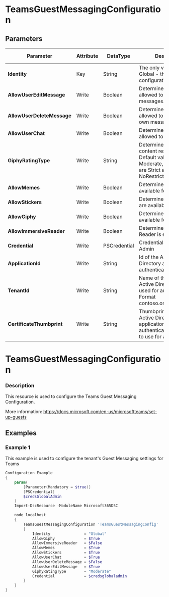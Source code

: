 ﻿# TeamsGuestMessagingConfiguration

## Parameters

| Parameter | Attribute | DataType | Description | Allowed Values |
| --- | --- | --- | --- | --- |
| **Identity** | Key | String | The only valid input is Global - the tenant wide configuration |Global|
| **AllowUserEditMessage** | Write | Boolean | Determines if a user is allowed to edit their own messages. ||
| **AllowUserDeleteMessage** | Write | Boolean | Determines if a user is allowed to delete their own messages. ||
| **AllowUserChat** | Write | Boolean | Determines if a user is allowed to chat. ||
| **GiphyRatingType** | Write | String | Determines Giphy content restrictions. Default value is Moderate, other options are Strict and NoRestriction. |Moderate, Strict, NoRestriction|
| **AllowMemes** | Write | Boolean | Determines if memes are available for use. ||
| **AllowStickers** | Write | Boolean | Determines if stickers are available for use. ||
| **AllowGiphy** | Write | Boolean | Determines if Giphy are available for use. ||
| **AllowImmersiveReader** | Write | Boolean | Determines if Immersive Reader is enabled. ||
| **Credential** | Write | PSCredential | Credentials of the Teams Admin ||
| **ApplicationId** | Write | String | Id of the Azure Active Directory application to authenticate with. ||
| **TenantId** | Write | String | Name of the Azure Active Directory tenant used for authentication. Format contoso.onmicrosoft.com ||
| **CertificateThumbprint** | Write | String | Thumbprint of the Azure Active Directory application's authentication certificate to use for authentication. ||

# TeamsGuestMessagingConfiguration

### Description

This resource is used to configure the Teams Guest Messaging Configuration.

More information: https://docs.microsoft.com/en-us/microsoftteams/set-up-guests

## Examples

### Example 1

This example is used to configure the tenant's Guest Messaging settings for Teams

```powershell
Configuration Example
{
    param(
        [Parameter(Mandatory = $true)]
        [PSCredential]
        $credsGlobalAdmin
    )
    Import-DscResource -ModuleName Microsoft365DSC

    node localhost
    {
        TeamsGuestMessagingConfiguration 'TeamsGuestMessagingConfig'
        {
            Identity               = "Global"
            AllowGiphy             = $True
            AllowImmersiveReader   = $False
            AllowMemes             = $True
            AllowStickers          = $True
            AllowUserChat          = $True
            AllowUserDeleteMessage = $False
            AllowUserEditMessage   = $True
            GiphyRatingType        = "Moderate"
            Credential             = $credsglobaladmin
        }
    }
}
```

